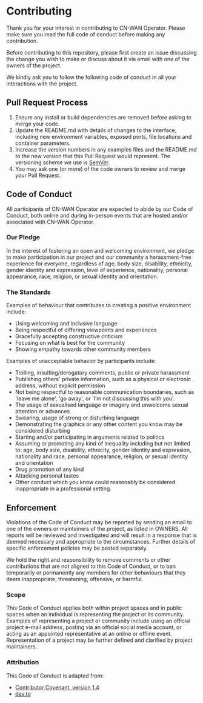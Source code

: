 # Contributing

Thank you for your interest in contributing to CN-WAN Operator.
Please make sure you read the full code of conduct before making any
contribution.

Before contributing to this repository, please first create an issue discussing
the change you wish to make or discuss about it via email with one of the
owners of the project.

We kindly ask you to follow the following code of conduct in all your
interactions with the project.

## Pull Request Process

1. Ensure any install or build dependencies are removed before asking to merge
your code.
2. Update the README.md with details of changes to the interface, including new
environment variables, exposed ports, file locations and container parameters.
3. Increase the version numbers in any examples files and the README.md to the
new version that this Pull Request would represent. The versioning scheme we
use is [SemVer](http://semver.org/).
4. You may ask one (or more) of the code owners to review and merge your Pull
Request.

## Code of Conduct

All participants of CN-WAN Operator are expected to abide by our Code of Conduct,
both online and during in-person events that are hosted and/or associated
with CN-WAN Operator.

### Our Pledge

In the interest of fostering an open and welcoming environment, we pledge
to make participation in our project and our community a harassment-free
experience for everyone, regardless of age, body size, disability, ethnicity,
gender identity and expression, level of experience, nationality, personal
appearance, race, religion, or sexual identity and orientation.

### The Standards

Examples of behaviour that contributes to creating a positive environment
include:

* Using welcoming and inclusive language
* Being respectful of differing viewpoints and experiences
* Gracefully accepting constructive criticism
* Focusing on what is best for the community
* Showing empathy towards other community members

Examples of unacceptable behavior by participants include:

* Trolling, insulting/derogatory comments, public or private harassment
* Publishing others' private information, such as a physical or electronic
address, without explicit permission
* Not being respectful to reasonable communication boundaries, such as
'leave me alone', 'go away', or 'I’m not discussing this with you'.
* The usage of sexualised language or imagery and unwelcome sexual attention
or advances
* Swearing, usage of strong or disturbing language
* Demonstrating the graphics or any other content you know may be considered
disturbing
* Starting and/or participating in arguments related to politics
* Assuming or promoting any kind of inequality including but not limited to:
age, body size, disability, ethnicity, gender identity and expression,
nationality and race, personal appearance, religion, or sexual identity and
orientation
* Drug promotion of any kind
* Attacking personal tastes
* Other conduct which you know could reasonably be considered inappropriate in
a professional setting.

## Enforcement

Violations of the Code of Conduct may be reported by sending an email to one
of the owners or maintainers of the project, as listed in OWNERS.
All reports will be reviewed and investigated and will result in a response
that is deemed necessary and appropriate to the circumstances. Further details
of specific enforcement policies may be posted separately.

We hold the right and responsibility to remove comments or other contributions
that are not aligned to this Code of Conduct, or to ban temporarily or
permanently any members for other behaviours that they deem inappropriate,
threatening, offensive, or harmful.

### Scope

This Code of Conduct applies both within project spaces and in public spaces
when an individual is representing the project or its community. Examples of
representing a project or community include using an official project e-mail
address, posting via an official social media account, or acting as an
appointed representative at an online or offline event.
Representation of a project may be further defined and clarified by project
maintainers.

### Attribution

This Code of Conduct is adapted from:

* [Contributor Covenant, version 1.4](http://contributor-covenant.org/version/1/4)
* [dev.to](https://dev.to/code-of-conduct)
